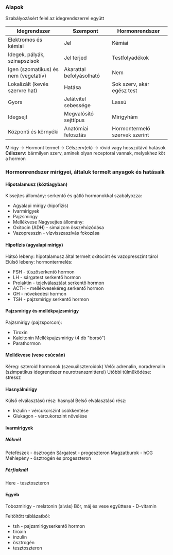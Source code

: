 ### Alapok
Szabályozásért felel az idegrendszerrel együtt

| Idegrendszer | Szempont | Hormonrendszer |
| ---- | ---- | ---- |
| Elektromos és kémiai | Jel | Kémiai |
| Idegek, pályák, szinapszisok | Jel terjed | Testfolyadékok |
| Igen (szomatikus) és nem (vegetatív) | Akarattal befolyásolható | Nem |
| Lokalizált (kevés szervre hat) | Hatása | Sok szerv, akár egész test |
| Gyors | Jelátvitel sebessége | Lassú |
| Idegsejt | Megvalósító sejttípus | Mirigyhám |
| Központi és környéki | Anatómiai felosztás | Hormontermelő szervek szerint |
Mirigy → Hormont termel → Célszerv(ek) → rövid vagy hosszútávú hatások
**Célszerv:** bármilyen szerv, aminek olyan receptorai vannak, melyekhez köt a hormon
### Hormonrendszer mirigyei, általuk termelt anyagok és hatásaik
#### Hipotalamusz (köztiagyban)
Kissejtes állomány: serkentő és gátló hormonokkal szabályozza:
- Agyalapi mirigy (hipofízis)
- Ivarmirigyek
- Pajzsmirigy
- Mellékvese
Nagysejtes állomány:
- Oxitocin (ADH) - simaizom összehúzódása
- Vazopresszin - vízvisszaszívás fokozása
#### Hipofízis (agyalapi mirigy)
Hátsó lebeny: hipotalamusz által termelt oxitocint és vazopresszint tárol
Elülső lebeny: hormontermelés:
- FSH - tüszőserkentő hormon
- LH - sárgatest serkentő hormon
- Prolaktin - tejelválasztást serkentő hormon
- ACTH - mellékvesekéreg serkentő hormon
- GH - növekedési hormon
- TSH - pajzsmirigy serkentő hormon
#### Pajzsmirigy és mellékpajzsmirigy
Pajzsmirigy (pajzsporcon):
- Tiroxin
- Kalcitonin
Mellékpajzsmirigy (4 db "borsó")
- Parathormon
#### Mellékvese (vese csúcsán)
Kéreg: szteroid hormonok (szexuálszteroidok)
Velő: adrenalin, noradrenalin (szimpatikus idegrendszer neurotranszmitterei)
Utóbbi túlműködése: stressz
#### Hasnyálmirigy
Külső elválasztású rész: hasnyál
Belső elválasztású rész: 
- Inzulin - vércukorszint csökkentése
- Glukagon - vércukorszint növelése
#### Ivarmirigyek
##### Nőknél
Petefészek - ösztrogén
Sárgatest - progeszteron
Magzatburok - hCG
Méhlepény - ösztrogén és progeszteron
##### Férfiaknál
Here - tesztoszteron
#### Egyéb
Tobozmirigy - melatonin (alvás)
Bőr, máj és vese együttese - D-vitamin

Feltöltött táblázatból:
- tsh - pajzsmirigyserkentő hormon
- tiroxin
- inzulin
- ösztrogén
- tesztoszteron